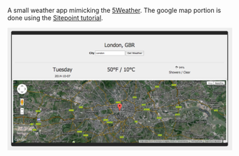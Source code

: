 A small weather app mimicking the [5Weather](http://5dayweather.org). The google map portion is done using the [Sitepoint tutorial](http://www.sitepoint.com/use-google-maps-rails/).


![alt text](screenshot.png)
